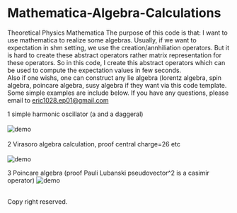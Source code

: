 # Mathematica-Algebra-Calculations
Theoretical Physics Mathematica 
The purpose of this code is that: I want to use mathematica to realize some algebras. Usually, if we want to expectation in shm setting, we use
the creation/annhiliation operators. But it is hard to create these abstract operators rather matrix representation for these operators.
So in this code, I create this abstract operators which can be used to compute the expectation values in few seconds. 
<br> 
Also if one wishs, one can construct any lie algebra (lorentz algebra, spin algebra, poincare algebra, susy algebra if they want via this code template. Some simple examples are include below. If you have any questions, please email to eric1028.ep01@gmail.com
<br>

1 simple harmonic oscillator (a and a daggeral) <br>  <br>
![demo](https://github.com/ericntunctu/Theoretical-Physics-Mathematica/blob/master/sho.png)<br>  <br>
2 Virasoro algebra calculation, proof central charge=26 etc <br>  <br>
![demo](https://github.com/ericntunctu/Theoretical-Physics-Mathematica/blob/master/vir.png)

3 Poincare algebra (proof Pauli Lubanski pseudovector^2 is a casimir operator)
![demo](https://github.com/ericntunctu/Mathematica-Algebra-Calculations/blob/master/poincare.png)


<br>
Copy right reserved.
